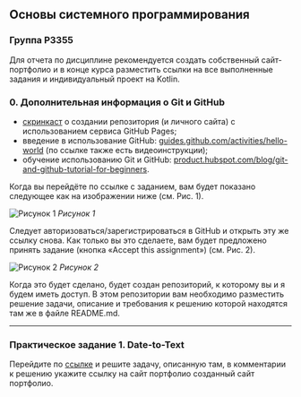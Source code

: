 ## Основы системного программирования

### Группа P3355 

Для отчета по дисциплине рекомендуется создать собственный сайт-портфолио и в конце курса разместить ссылки на все выполненные задания и индивидуальный проект на Kotlin.



### 0. Дополнительная информация о Git и GitHub

- [скринкаст](https://youtu.be/53f5vkI_gnM) о создании репозитория (и личного сайта) с использованием сервиса GitHub Pages;
- введение в использование GitHub: [guides.github.com/activities/hello-world](https://guides.github.com/activities/hello-world/) (по ссылке также есть видеоинструкции);
- обучение использованию Git и GitHub: [product.hubspot.com/blog/git-and-github-tutorial-for-beginners](https://product.hubspot.com/blog/git-and-github-tutorial-for-beginners).



Когда вы перейдёте по ссылке с заданием, вам будет показано следующее как на изображении ниже (см. Рис. 1). 

![Рисунок 1](C:/xampp/apps/pr-cbs/htdocs/fpiikt/fpiikt.github.io/prg-lng/img/pic-1.jpg)
_Рисунок 1_

Следует авторизоваться/зарегистрироваться в GitHub и открыть эту же ссылку снова. Как только вы это сделаете, вам будет предложено принять задание (кнопка «Accept this assignment») (см. Рис. 2). 

![Рисунок 2](C:/xampp/apps/pr-cbs/htdocs/fpiikt/fpiikt.github.io/prg-lng/img/pic-2.jpg) 
_Рисунок 2_

Когда это будет сделано, будет создан репозиторий, к которому вы и я будем иметь доступ. 
В этом репозитории вам необходимо разместить решение задачи, описание и требования к решению которой находятся там же в файле README.md.



------

### Практическое задание 1. Date-to-Text

Перейдите по [ссылке](https://classroom.github.com/a/HG7odl-s) и решите задачу, описанную там, в комментарии к решению укажите ссылку на сайт портфолио созданный сайт портфолио.
